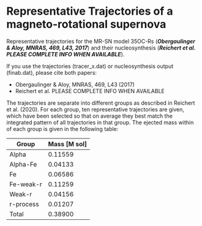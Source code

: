 # Representative Trajectories of a magneto-rotational supernova
Representative trajectories for the MR-SN model 35OC-Rs (***Obergaulinger & Aloy, MNRAS, 469, L43, 2017***) and their nucleosynthesis (***Reichert et al. PLEASE COMPLETE INFO WHEN AVAILABLE***).

If you use the trajectories (tracer_x.dat) or nucleosynthesis output (finab.dat), please cite both papers:
- Obergaulinger & Aloy, MNRAS, 469, L43 (2017)
- Reichert et al. PLEASE COMPLETE INFO WHEN AVAILABLE

The trajectories are separate into different groups as described in Reichert et al. (2020). For each group, ten representative trajectories are given, which have been selected so that on average they best match the integrated pattern of all trajectories in that group. The ejected mass within of each group is given in the following table:

 Group           |  Mass [M sol]
 ----------------|----------------
 Alpha           |  0.11559
 Alpha-Fe        |  0.04133
 Fe              |  0.06586
 Fe-weak-r       |  0.11259
 Weak-r          |  0.04156
 r-process       |  0.01207
 Total           |  0.38900

